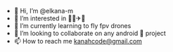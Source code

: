 - 👋 Hi, I’m @elkana-m
- 👀 I’m interested in 🎸📱✈🏀
- 🌱 I’m currently learning to fly fpv drones
- 💞️ I’m looking to collaborate on any android 📱 project
- 📫 How to reach me kanahcode@gmail.com

<!---
elkana-m/elkana-m is a ✨ special ✨ repository because its `README.md` (this file) appears on your GitHub profile.
You can click the Preview link to take a look at your changes.
--->

